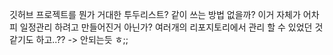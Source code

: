 깃허브 프로젝트를 뭔가 거대한 투두리스트? 같이 쓰는 방법 없을까? 이거 자체가 어차피 일정관리 하려고 만들어진거 아닌가? 여러개의 리포지토리에서 관리 할 수 있었던 것 같기도 하고..??
-> 안되는듯 ㅎ;;